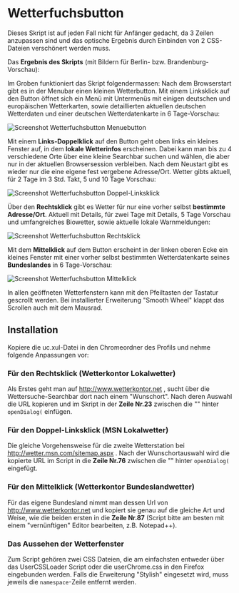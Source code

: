 # Wetterfuchsbutton
Dieses Skript ist auf jeden Fall nicht für Anfänger gedacht, da 3 Zeilen anzupassen sind und das optische Ergebnis durch 
Einbinden von 2 CSS-Dateien verschönert werden muss.

Das **Ergebnis des Skripts** (mit Bildern für Berlin- bzw. Brandenburg-Vorschau):

Im Groben funktioniert das Skript folgendermassen: Nach dem Browserstart gibt es in der Menubar einen kleinen Wetterbutton. 
Mit einem Linksklick auf den Button öffnet sich ein Menü mit Untermenüs mit einigen deutschen und europäischen Wetterkarten, 
sowie detaillierten aktuellen deutschen Wetterdaten und einer deutschen Wetterdatenkarte in 6 Tage-Vorschau:

![Screenshot Wetterfuchsbutton Menuebutton](https://github.com/ardiman/userChrome.js/raw/master/wetterfuchsbutton/scr_wfb_menubutton.png)

Mit einem **Links-Doppelklick** auf den Button geht oben links ein kleines Fenster auf, in dem **lokale Wetterinfos** erscheinen. 
Dabei kann man bis zu 4 verschiedene Orte über eine kleine Searchbar suchen und wählen, die aber nur in der aktuellen 
Browsersession verbleiben. Nach dem Neustart gibt es wieder nur die eine eigene fest vergebene Adresse/Ort. Wetter gibts aktuell, 
für 2 Tage im 3 Std. Takt, 5 und 10 Tage Vorschau:

![Screenshot Wetterfuchsbutton Doppel-Linksklick](https://github.com/ardiman/userChrome.js/raw/master/wetterfuchsbutton/scr_wfb_linksdoppelklick.png)

Über den **Rechtsklick** gibt es Wetter für nur eine vorher selbst **bestimmte Adresse/Ort**. Aktuell mit Details, für zwei Tage mit 
Details, 5 Tage Vorschau und umfangreiches Biowetter, sowie aktuelle lokale Warnmeldungen:

![Screenshot Wetterfuchsbutton Rechtsklick](https://github.com/ardiman/userChrome.js/raw/master/wetterfuchsbutton/scr_wfb_rechtsklick.png)

Mit dem **Mittelklick** auf dem Button erscheint in der linken oberen Ecke ein kleines Fenster mit einer vorher selbst bestimmten 
Wetterdatenkarte seines **Bundeslandes** in 6 Tage-Vorschau:

![Screenshot Wetterfuchsbutton Mittelklick](https://github.com/ardiman/userChrome.js/raw/master/wetterfuchsbutton/scr_wfb_mittelklick.png)

In allen geöffneten Wetterfenstern kann mit den Pfeiltasten der Tastatur gescrollt werden. Bei installierter Erweiterung 
"Smooth Wheel" klappt das Scrollen auch mit dem Mausrad.

## Installation
Kopiere die uc.xul-Datei in den Chromeordner des Profils und nehme folgende Anpassungen vor:

### Für den Rechtsklick (Wetterkontor Lokalwetter)
Als Erstes geht man auf http://www.wetterkontor.net , sucht über die Wettersuche-Searchbar dort nach einem "Wunschort". 
Nach deren Auswahl die URL kopieren und im Skript in der **Zeile Nr.23** zwischen die "" hinter `openDialog(` einfügen.

### Für den Doppel-Linksklick (MSN Lokalwetter)
Die gleiche Vorgehensweise für die zweite Wetterstation bei http://wetter.msn.com/sitemap.aspx . Nach der Wunschortauswahl 
wird die kopierte URL im Script in die **Zeile Nr.76** zwischen die "" hinter `openDialog(` eingefügt. 

### Für den Mittelklick (Wetterkontor Bundeslandwetter)
Für das eigene Bundesland nimmt man dessen Url von http://www.wetterkontor.net und kopiert sie genau auf die gleiche Art und 
Weise, wie die beiden ersten in die **Zeile Nr.87** (Script bitte am besten mit einem "vernünftigen" Editor bearbeiten, z.B. 
Notepad++).

### Das Aussehen der Wetterfenster
Zum Script gehören zwei CSS Dateien, die am einfachsten entweder über das UserCSSLoader Script oder die userChrome.css in den 
Firefox eingebunden werden. Falls die Erweiterung "Stylish" eingesetzt wird, muss jeweils die `namespace`-Zeile entfernt werden.